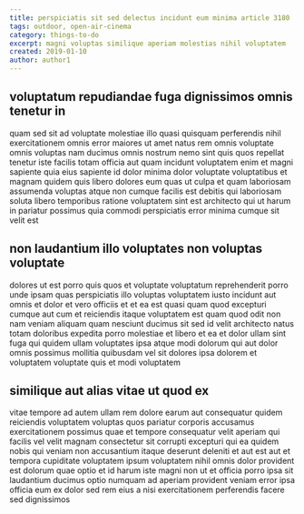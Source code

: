 ```yaml
---
title: perspiciatis sit sed delectus incidunt eum minima article 3180
tags: outdoor, open-air-cinema
category: things-to-do
excerpt: magni voluptas similique aperiam molestias nihil voluptatem
created: 2019-01-10
author: author1
---
```


## voluptatum repudiandae fuga dignissimos omnis tenetur in

quam sed sit ad voluptate molestiae illo quasi quisquam perferendis nihil exercitationem omnis error maiores ut amet natus rem omnis voluptate omnis voluptas nam ducimus omnis nostrum nemo sint quis quos repellat tenetur iste facilis totam officia aut quam incidunt voluptatem enim et magni sapiente quia eius sapiente id dolor minima dolor voluptate voluptatibus et magnam quidem quis libero dolores eum quas ut culpa et quam laboriosam assumenda voluptas atque non cumque facilis est debitis qui laboriosam soluta libero temporibus ratione voluptatem sint est architecto qui ut harum in pariatur possimus quia commodi perspiciatis error minima cumque sit velit est

## non laudantium illo voluptates non voluptas voluptate

dolores ut est porro quis quos et voluptate voluptatum reprehenderit porro unde ipsam quas perspiciatis illo voluptas voluptatem iusto incidunt aut omnis et dolor et vero officiis et et ea est quasi quam quod excepturi cumque aut cum et reiciendis itaque voluptatem est quam quod odit non nam veniam aliquam quam nesciunt ducimus sit sed id velit architecto natus totam doloribus expedita porro molestiae et libero et ea et dolor ullam sint fuga qui quidem ullam voluptates ipsa atque modi dolorum qui aut dolor omnis possimus mollitia quibusdam vel sit dolores ipsa dolorem et voluptatem voluptate quis et modi voluptatem

## similique aut alias vitae ut quod ex

vitae tempore ad autem ullam rem dolore earum aut consequatur quidem reiciendis voluptatem voluptas quos pariatur corporis accusamus exercitationem possimus quae et tempore consequatur velit aperiam qui facilis vel velit magnam consectetur sit corrupti excepturi qui ea quidem nobis qui veniam non accusantium itaque deserunt deleniti et aut est aut et tempora cupiditate voluptatem ipsum voluptatem nihil omnis dolor provident est dolorum quae optio et id harum iste magni non ut et officia porro ipsa sit laudantium ducimus optio numquam ad aperiam provident veniam error ipsa officia eum ex dolor sed rem eius a nisi exercitationem perferendis facere sed dignissimos
